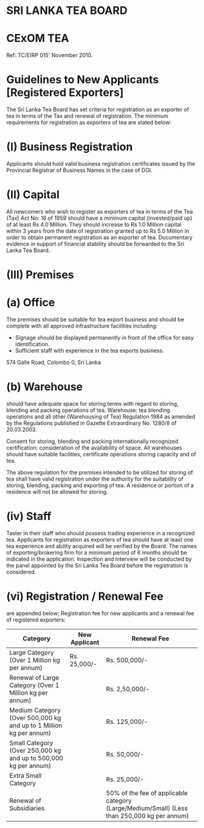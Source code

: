 # SRI LANKA TEA BOARD

# CExOM TEA

Ref: TC/EIRP 015' November 2010.

# Guidelines to New Applicants [Registered Exporters]

The Sri Lanka Tea Board has set criteria for registration as an exporter of tea in terms of the Tax and renewal of registration. The minimum requirements for registration as exporters of tea are stated below:

# (I) Business Registration

Applicants should hold valid business registration certificates issued by the Provincial Registrar of Business Names in the case of DGI.

# (II) Capital

All newcomers who wish to register as exporters of tea in terms of the Tea (Tax) Act No: 16 of 1959 should have a minimum capital (invested/paid up) of at least Rs 4.0 Million. They should increase to Rs 1.0 Million capital within 3 years from the date of registration granted up to Rs 5.0 Million in order to obtain permanent registration as an exporter of tea. Documentary evidence in support of financial stability should be forwarded to the Sri Lanka Tea Board.

# (III) Premises

# (a) Office

The premises should be suitable for tea export business and should be complete with all approved infrastructure facilities including:

- Signage should be displayed permanently in front of the office for easy identification.
- Sufficient staff with experience in the tea exports business.

574 Galle Road, Colombo 0, Sri Lanka
# (b) Warehouse

should have adequate space for storing terms with regard to storing, blending and packing operations of tea. Warehouse: tea blending operations and all other (Warehousing of Tea) Regulation 1984 as amended by the Regulations published in Gazette Extraordinary No. 1280/8 of 20.03.2003.

Consent for storing, blending and packing internationally recognized certification: consideration of the availability of space. All warehouses should have suitable facilities, certificate operations storing capacity and of tea.

The above regulation for the premises intended to be utilized for storing of tea shall have valid registration under the authority for the suitability of storing, blending, packing and exporting of tea. A residence or portion of a residence will not be allowed for storing.

# (iv) Staff

Taster in their staff who should possess trading experience in a recognized tea. Applicants for registration as exporters of tea should have at least one tea experience and ability acquired will be verified by the Board. The names of exporting/brokering firm for a minimum period of 6 months should be indicated in the application. Inspection and interview will be conducted by the panel appointed by the Sri Lanka Tea Board before the registration is considered.

# (vi) Registration / Renewal Fee

are appended below; Registration fee for new applicants and a renewal fee of registered exporters:

|Category|New Applicant|Renewal Fee|
|---|---|---|
|Large Category (Over 1 Million kg per annum)|Rs. 25,000/-|Rs. 500,000/-|
|Renewal of Large Category (Over 1 Million kg per annum)| |Rs. 2,50,000/-|
|Medium Category (Over 500,000 kg and up to 1 Million kg per annum)| |Rs. 125,000/-|
|Small Category (Over 250,000 kg and up to 500,000 kg per annum)| |Rs. 50,000/-|
|Extra Small Category| |Rs. 25,000/-|
|Renewal of Subsidiaries| |50% of the fee of applicable category (Large/Medium/Small) (Less than 250,000 kg per annum)|